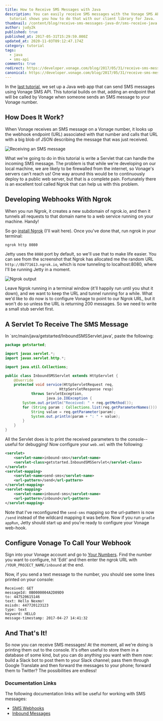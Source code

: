```yaml
---
title: How to Receive SMS Messages with Java
description: You can easily receive SMS messages with the Vonage SMS API. This
  tutorial shows you how to do that with our client library for Java.
thumbnail: /content/blog/receive-sms-messages-java-dr/sms-receive-java.png
author: judy2k
published: true
published_at: 2017-05-31T15:29:59.000Z
updated_at: 2020-11-03T09:12:47.174Z
category: tutorial
tags:
  - java
  - sms-api
comments: true
redirect: https://developer.vonage.com/blog/2017/05/31/receive-sms-messages-java-dr
canonical: https://developer.vonage.com/blog/2017/05/31/receive-sms-messages-java-dr
---
```

In the [last tutorial](https://www.nexmo.com/blog/2017/05/03/send-sms-messages-with-java-dr/), we set up a Java web app that can send SMS messages using Vonage SMS API. This tutorial builds on that, adding an endpoint that will be called by Vonage when someone sends an SMS message to your Vonage number.

## How Does It Work?

When Vonage receives an SMS message on a Vonage number, it looks up the webhook endpoint (URL) associated with that number and calls that URL with a big blob of JSON describing the message that was just received.

![Receiving an SMS message](/content/blog/how-to-receive-sms-messages-with-java/diagram-receive.png "Receiving an SMS message diagram")

What we're going to do in this tutorial is write a Servlet that can handle the incoming SMS message. The problem is that while we're developing on our local machine, we are likely to be firewalled from the internet, so Vonage's servers can't reach us! One way around this would be to continuously deploy to a public web server, but that is a complete pain. Fortunately there is an excellent tool called Ngrok that can help us with this problem.

## Developing Webhooks With Ngrok

When you run Ngrok, it creates a new subdomain of ngrok.io, and then it tunnels all requests to that domain name to a web service running on your machine. Handy!

So go [install Ngrok](https://ngrok.com/) (I'll wait here). Once you've done that, run ngrok in your terminal:

```bash
ngrok http 8080
```

Jetty uses the `8080` port by default, so we'll use that to make life easier. You can see from the screenshot that Ngrok has allocated me the random URL `http://8b771613.ngrok.io`, which is now tunneling to localhost:8080, where I'll be running Jetty in a moment.

![Ngrok output](/content/blog/receive-sms-messages-java-dr/ngrok-output.png "Ngrok output")

Leave Ngrok running in a terminal window (it'll happily run until you shut it down), and we want to keep the URL and tunnel running for a while. What we'd like to do now is to configure Vonage to point to our Ngrok URL, but it won't do so unless the URL is returning 200 messages. So we need to write a small stub servlet first.

## A Servlet To Receive The SMS Message

In `src/main/java/getstarted/InboundSMSServlet.java', paste the following:

```java
package getstarted;

import javax.servlet.*;
import javax.servlet.http.*;

import java.util.Collections;

public class InboundSMSServlet extends HttpServlet {
    @Override
    protected void service(HttpServletRequest req,
                         HttpServletResponse resp)
            throws ServletException,
                   java.io.IOException {
        System.out.println("Received: " + req.getMethod());
        for (String param : Collections.list(req.getParameterNames())) {
            String value = req.getParameter(param);
            System.out.println(param + ": " + value);
        }
    }
}
```

All the Servlet does is to print the received parameters to the console--useful for debugging! Now configure your `web.xml` with the following:

```xml
<servlet>
    <servlet-name>inbound-sms</servlet-name>
    <servlet-class>getstarted.InboundSMSServlet</servlet-class>
</servlet>
<servlet-mapping>
    <servlet-name>send-sms</servlet-name>
    <url-pattern>/send</url-pattern>
</servlet-mapping>
<servlet-mapping>
    <servlet-name>inbound-sms</servlet-name>
    <url-pattern>/inbound</url-pattern>
</servlet-mapping>
```

Note that I've reconfigured the `send-sms` mapping so the url-pattern is now `/send` instead of the wildcard mapping it was before. Now if you run `gradle appRun`, Jetty should start up and you're ready to configure your Vonage web-hook.

## Configure Vonage To Call Your Webhook

Sign into your Vonage account and go to [Your Numbers](https://dashboard.nexmo.com/your-numbers). Find the number you want to configure, hit 'Edit' and then enter the ngrok URL with `/YOUR_PROJECT_NAME/inbound` at the end.

Now, if you send a text message to the number, you should see some lines printed on your console:

```
Received: GET
messageId: 0B0000004A2D09D9
to: 447520615146
text: Hello Nexmo!
msisdn: 447720123123
type: text
keyword: HELLO
message-timestamp: 2017-04-27 14:41:32
```

## And That's It!

So now you can receive SMS messages! At the moment, all we're doing is printing them out to the console. It's often useful to store them in a database of some kind, but you can do anything you want with them now: build a Slack bot to post them to your Slack channel; pass them through Google Translate and then forward the messages to your phone; forward them to Twitter? The possibilities are endless!

### Documentation Links

The following documentation links will be useful for working with SMS messages:

* [SMS Webhooks](https://docs.nexmo.com/messaging/setup-callbacks)
* [Inbound Messages](https://docs.nexmo.com/messaging/sms-api/api-reference#inbound)